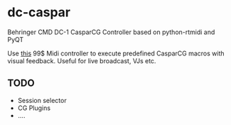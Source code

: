 dc-caspar
=========

Behringer CMD DC-1 CasparCG Controller based on python-rtmidi and PyQT


Use [this](http://www.behringer.com/EN/Products/CMD-DC-1.aspx) 99$ Midi controller to execute predefined CasparCG macros with visual feedback. Useful for live broadcast, VJs etc.


TODO
----
- Session selector
- CG Plugins
- ....

